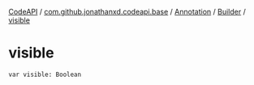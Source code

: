 [CodeAPI](../../../index.md) / [com.github.jonathanxd.codeapi.base](../../index.md) / [Annotation](../index.md) / [Builder](index.md) / [visible](.)

# visible

`var visible: Boolean`